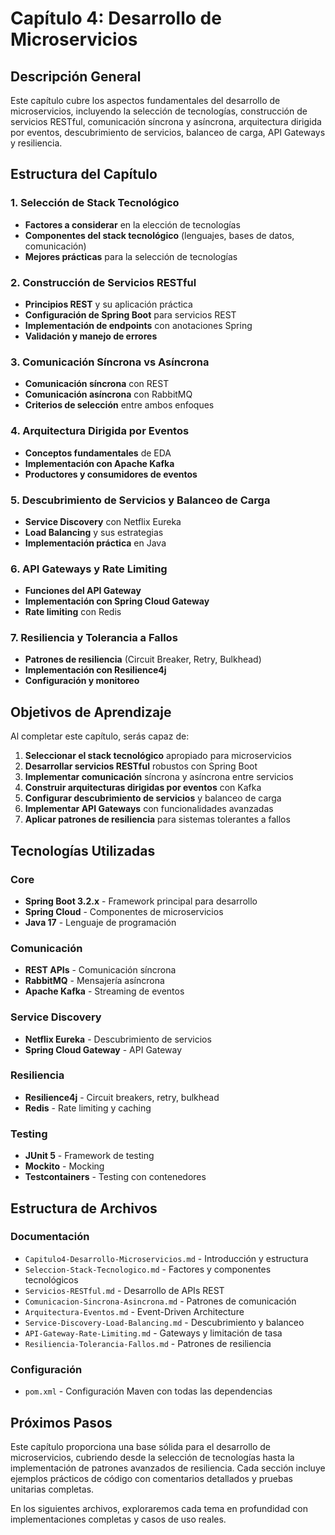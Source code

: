 # Capítulo 4: Desarrollo de Microservicios

## Descripción General

Este capítulo cubre los aspectos fundamentales del desarrollo de microservicios, incluyendo la selección de tecnologías, construcción de servicios RESTful, comunicación síncrona y asíncrona, arquitectura dirigida por eventos, descubrimiento de servicios, balanceo de carga, API Gateways y resiliencia.

## Estructura del Capítulo

### 1. Selección de Stack Tecnológico
- **Factores a considerar** en la elección de tecnologías
- **Componentes del stack tecnológico** (lenguajes, bases de datos, comunicación)
- **Mejores prácticas** para la selección de tecnologías

### 2. Construcción de Servicios RESTful
- **Principios REST** y su aplicación práctica
- **Configuración de Spring Boot** para servicios REST
- **Implementación de endpoints** con anotaciones Spring
- **Validación y manejo de errores**

### 3. Comunicación Síncrona vs Asíncrona
- **Comunicación síncrona** con REST
- **Comunicación asíncrona** con RabbitMQ
- **Criterios de selección** entre ambos enfoques

### 4. Arquitectura Dirigida por Eventos
- **Conceptos fundamentales** de EDA
- **Implementación con Apache Kafka**
- **Productores y consumidores de eventos**

### 5. Descubrimiento de Servicios y Balanceo de Carga
- **Service Discovery** con Netflix Eureka
- **Load Balancing** y sus estrategias
- **Implementación práctica** en Java

### 6. API Gateways y Rate Limiting
- **Funciones del API Gateway**
- **Implementación con Spring Cloud Gateway**
- **Rate limiting** con Redis

### 7. Resiliencia y Tolerancia a Fallos
- **Patrones de resiliencia** (Circuit Breaker, Retry, Bulkhead)
- **Implementación con Resilience4j**
- **Configuración y monitoreo**

## Objetivos de Aprendizaje

Al completar este capítulo, serás capaz de:

1. **Seleccionar el stack tecnológico** apropiado para microservicios
2. **Desarrollar servicios RESTful** robustos con Spring Boot
3. **Implementar comunicación** síncrona y asíncrona entre servicios
4. **Construir arquitecturas dirigidas por eventos** con Kafka
5. **Configurar descubrimiento de servicios** y balanceo de carga
6. **Implementar API Gateways** con funcionalidades avanzadas
7. **Aplicar patrones de resiliencia** para sistemas tolerantes a fallos

## Tecnologías Utilizadas

### Core
- **Spring Boot 3.2.x** - Framework principal para desarrollo
- **Spring Cloud** - Componentes de microservicios
- **Java 17** - Lenguaje de programación

### Comunicación
- **REST APIs** - Comunicación síncrona
- **RabbitMQ** - Mensajería asíncrona
- **Apache Kafka** - Streaming de eventos

### Service Discovery
- **Netflix Eureka** - Descubrimiento de servicios
- **Spring Cloud Gateway** - API Gateway

### Resiliencia
- **Resilience4j** - Circuit breakers, retry, bulkhead
- **Redis** - Rate limiting y caching

### Testing
- **JUnit 5** - Framework de testing
- **Mockito** - Mocking
- **Testcontainers** - Testing con contenedores

## Estructura de Archivos

### Documentación
- `Capitulo4-Desarrollo-Microservicios.md` - Introducción y estructura
- `Seleccion-Stack-Tecnologico.md` - Factores y componentes tecnológicos
- `Servicios-RESTful.md` - Desarrollo de APIs REST
- `Comunicacion-Sincrona-Asincrona.md` - Patrones de comunicación
- `Arquitectura-Eventos.md` - Event-Driven Architecture
- `Service-Discovery-Load-Balancing.md` - Descubrimiento y balanceo
- `API-Gateway-Rate-Limiting.md` - Gateways y limitación de tasa
- `Resiliencia-Tolerancia-Fallos.md` - Patrones de resiliencia

### Configuración
- `pom.xml` - Configuración Maven con todas las dependencias

## Próximos Pasos

Este capítulo proporciona una base sólida para el desarrollo de microservicios, cubriendo desde la selección de tecnologías hasta la implementación de patrones avanzados de resiliencia. Cada sección incluye ejemplos prácticos de código con comentarios detallados y pruebas unitarias completas.

En los siguientes archivos, exploraremos cada tema en profundidad con implementaciones completas y casos de uso reales. 